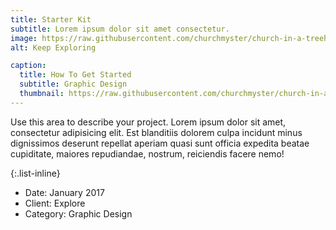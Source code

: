 ```yaml
---
title: Starter Kit
subtitle: Lorem ipsum dolor sit amet consectetur.
image: https://raw.githubusercontent.com/churchmyster/church-in-a-treehouse/master/assets/img/portfolio/frankincense-essential-oil-as-lifestyle-habit.jpg
alt: Keep Exploring

caption:
  title: How To Get Started
  subtitle: Graphic Design
  thumbnail: https://raw.githubusercontent.com/churchmyster/church-in-a-treehouse/master/assets/img/portfolio/frankincense-essential-oil-as-lifestyle-habit.jpg
---
```

Use this area to describe your project. Lorem ipsum dolor sit amet, consectetur adipisicing elit. Est blanditiis dolorem culpa incidunt minus dignissimos deserunt repellat aperiam quasi sunt officia expedita beatae cupiditate, maiores repudiandae, nostrum, reiciendis facere nemo!

{:.list-inline}
- Date: January 2017
- Client: Explore
- Category: Graphic Design


